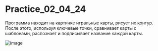 # Practice_02_04_24
Программа находит на картинке игральные карты, рисует их контур. После этого, используя ключевые точки, сравнивает карты с шаблонами, распознает и подписывает название каждой карты.

![image](https://github.com/Julia-Yacenko/Practice_02_04_24/assets/78899856/062ef869-c539-44aa-8a5a-4b49617f5ff2)
